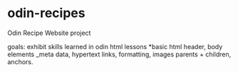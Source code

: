 # odin-recipes
Odin Recipe Website project

goals: exhibit skills learned in odin html lessons
    *basic html header, body elements
        _meta data, hypertext links, formatting, images parents + children, anchors.
